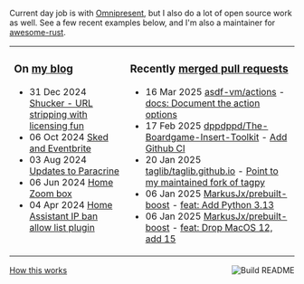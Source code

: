 Current day job is with [Omnipresent](https://www.omnipresent.com/), but I also do a lot of open source work as well. See a few recent examples below, and I'm also a maintainer for [awesome-rust](https://github.com/rust-unofficial/awesome-rust).

<table><tr><td valign="top">

### On [my blog](https://tevps.net/blog)
<!-- blog starts -->
* 31 Dec 2024 [Shucker - URL stripping with licensing fun](https://tevps.net/blog/2024/12/31/shucker-url-stripping-with-licensing-fun)
* 06 Oct 2024 [Sked and Eventbrite](https://tevps.net/blog/2024/10/06/sked-and-eventbrite)
* 03 Aug 2024 [Updates to Paracrine](https://tevps.net/blog/2024/08/03/updates-to-paracrine)
* 06 Jun 2024 [Home Zoom box](https://tevps.net/blog/2024/06/06/home-zoom-box)
* 04 Apr 2024 [Home Assistant IP ban allow list plugin](https://tevps.net/blog/2024/04/04/home-assistant-ip-ban-allow-list-plugin)
<!-- blog ends -->

</td><td valign="top">

### Recently [merged pull requests](https://github.com/search?o=desc&q=is%3Apr+author%3Apalfrey+-user%3Apalfrey+is%3Amerged+is%3Apublic&s=created&type=Issues)

<!-- prs starts -->
* 16 Mar 2025 [asdf-vm/actions](https://github.com/asdf-vm/actions) - [docs: Document the action options](https://github.com/asdf-vm/actions/pull/588)
* 17 Feb 2025 [dppdppd/The-Boardgame-Insert-Toolkit](https://github.com/dppdppd/The-Boardgame-Insert-Toolkit) - [Add Github CI](https://github.com/dppdppd/The-Boardgame-Insert-Toolkit/pull/85)
* 20 Jan 2025 [taglib/taglib.github.io](https://github.com/taglib/taglib.github.io) - [Point to my maintained fork of tagpy](https://github.com/taglib/taglib.github.io/pull/9)
* 06 Jan 2025 [MarkusJx/prebuilt-boost](https://github.com/MarkusJx/prebuilt-boost) - [feat: Add Python 3.13](https://github.com/MarkusJx/prebuilt-boost/pull/19)
* 06 Jan 2025 [MarkusJx/prebuilt-boost](https://github.com/MarkusJx/prebuilt-boost) - [feat: Drop MacOS 12, add 15](https://github.com/MarkusJx/prebuilt-boost/pull/20)
<!-- prs ends -->

</td></tr></table>

<a href="https://github.com/palfrey/palfrey/actions"><img src="https://github.com/palfrey/palfrey/workflows/Build%20README/badge.svg?branch=main" align="right" alt="Build README"></a> <a href="https://tevps.net/blog/2020/7/11/customising-github-profile-pages/">How this works</a>
